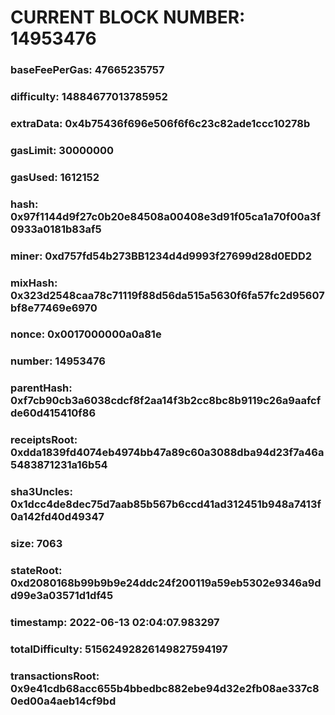# CURRENT BLOCK NUMBER: 14953476

### baseFeePerGas: 47665235757
### difficulty: 14884677013785952
### extraData: 0x4b75436f696e506f6f6c23c82ade1ccc10278b
### gasLimit: 30000000
### gasUsed: 1612152
### hash: 0x97f1144d9f27c0b20e84508a00408e3d91f05ca1a70f00a3f0933a0181b83af5
### miner: 0xd757fd54b273BB1234d4d9993f27699d28d0EDD2
### mixHash: 0x323d2548caa78c71119f88d56da515a5630f6fa57fc2d95607bf8e77469e6970
### nonce: 0x0017000000a0a81e
### number: 14953476
### parentHash: 0xf7cb90cb3a6038cdcf8f2aa14f3b2cc8bc8b9119c26a9aafcfde60d415410f86
### receiptsRoot: 0xdda1839fd4074eb4974bb47a89c60a3088dba94d23f7a46a5483871231a16b54
### sha3Uncles: 0x1dcc4de8dec75d7aab85b567b6ccd41ad312451b948a7413f0a142fd40d49347
### size: 7063
### stateRoot: 0xd2080168b99b9b9e24ddc24f200119a59eb5302e9346a9dd99e3a03571d1df45
### timestamp: 2022-06-13 02:04:07.983297
### totalDifficulty: 51562492826149827594197
### transactionsRoot: 0x9e41cdb68acc655b4bbedbc882ebe94d32e2fb08ae337c80ed00a4aeb14cf9bd
